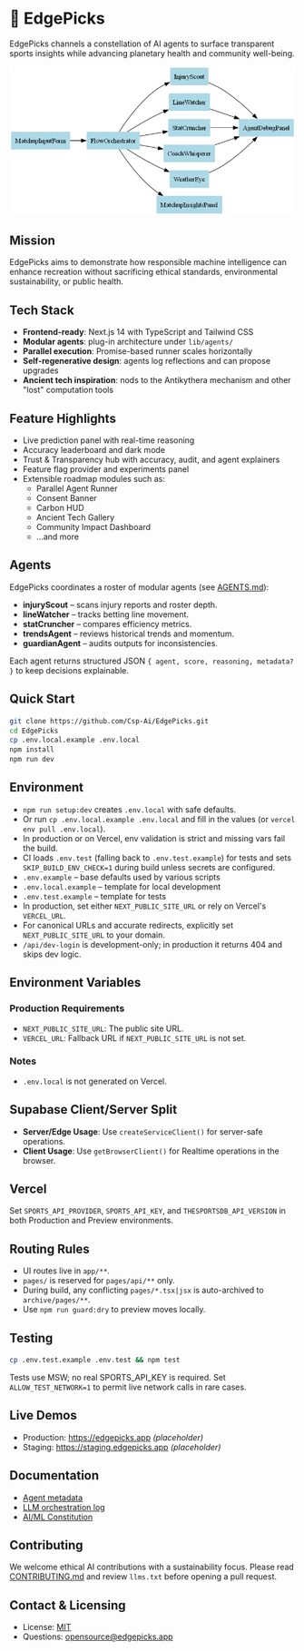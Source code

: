 # 🧠 EdgePicks

EdgePicks channels a constellation of AI agents to surface transparent sports insights while advancing planetary health and community well-being.

![System Diagram](docs/system-diagram.png)

## Mission
EdgePicks aims to demonstrate how responsible machine intelligence can enhance recreation without sacrificing ethical standards, environmental sustainability, or public health.

## Tech Stack
- **Frontend-ready**: Next.js 14 with TypeScript and Tailwind CSS
- **Modular agents**: plug-in architecture under `lib/agents/`
- **Parallel execution**: Promise-based runner scales horizontally
- **Self-regenerative design**: agents log reflections and can propose upgrades
- **Ancient tech inspiration**: nods to the Antikythera mechanism and other "lost" computation tools

## Feature Highlights
- Live prediction panel with real-time reasoning
- Accuracy leaderboard and dark mode
- Trust & Transparency hub with accuracy, audit, and agent explainers
- Feature flag provider and experiments panel
- Extensible roadmap modules such as:
  - Parallel Agent Runner
  - Consent Banner
  - Carbon HUD
  - Ancient Tech Gallery
  - Community Impact Dashboard
  - ...and more

## Agents

EdgePicks coordinates a roster of modular agents (see [AGENTS.md](AGENTS.md)):

- **injuryScout** – scans injury reports and roster depth.
- **lineWatcher** – tracks betting line movement.
- **statCruncher** – compares efficiency metrics.
- **trendsAgent** – reviews historical trends and momentum.
- **guardianAgent** – audits outputs for inconsistencies.

Each agent returns structured JSON `{ agent, score, reasoning, metadata? }` to keep decisions explainable.

## Quick Start
```bash
git clone https://github.com/Csp-Ai/EdgePicks.git
cd EdgePicks
cp .env.local.example .env.local
npm install
npm run dev
```


## Environment
- `npm run setup:dev` creates `.env.local` with safe defaults.
- Or run `cp .env.local.example .env.local` and fill in the values (or `vercel env pull .env.local`).
- In production or on Vercel, env validation is strict and missing vars fail the build.
- CI loads `.env.test` (falling back to `.env.test.example`) for tests and sets `SKIP_BUILD_ENV_CHECK=1` during build unless secrets are configured.
- `.env.example` – base defaults used by various scripts
- `.env.local.example` – template for local development
- `.env.test.example` – template for tests
- In production, set either `NEXT_PUBLIC_SITE_URL` or rely on Vercel's `VERCEL_URL`.
- For canonical URLs and accurate redirects, explicitly set `NEXT_PUBLIC_SITE_URL` to your domain.
- `/api/dev-login` is development-only; in production it returns 404 and skips dev logic.

## Environment Variables

### Production Requirements
- `NEXT_PUBLIC_SITE_URL`: The public site URL.
- `VERCEL_URL`: Fallback URL if `NEXT_PUBLIC_SITE_URL` is not set.

### Notes
- `.env.local` is not generated on Vercel.

## Supabase Client/Server Split
- **Server/Edge Usage**: Use `createServiceClient()` for server-safe operations.
- **Client Usage**: Use `getBrowserClient()` for Realtime operations in the browser.

## Vercel
Set `SPORTS_API_PROVIDER`, `SPORTS_API_KEY`, and `THESPORTSDB_API_VERSION` in both Production and Preview environments.

## Routing Rules
- UI routes live in `app/**`.
- `pages/` is reserved for `pages/api/**` only.
- During build, any conflicting `pages/*.tsx|jsx` is auto-archived to `archive/pages/**`.
- Use `npm run guard:dry` to preview moves locally.

## Testing
```bash
cp .env.test.example .env.test && npm test
```

Tests use MSW; no real SPORTS_API_KEY is required.
Set `ALLOW_TEST_NETWORK=1` to permit live network calls in rare cases.

## Live Demos
- Production: https://edgepicks.app *(placeholder)*
- Staging: https://staging.edgepicks.app *(placeholder)*

## Documentation
- [Agent metadata](agents.ms)
- [LLM orchestration log](llms.txt)
- [AI/ML Constitution](AIML_OVERVIEW.md)

## Contributing
We welcome ethical AI contributions with a sustainability focus. Please read [CONTRIBUTING.md](CONTRIBUTING.md) and review `llms.txt` before opening a pull request.

## Contact & Licensing
- License: [MIT](LICENSE)
- Questions: opensource@edgepicks.app

